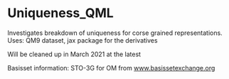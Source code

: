# Uniqueness_QML
Investigates breakdown of uniqueness for corse grained representations. Uses: QM9 dataset, jax package for the derivatives

Will be cleaned up in March 2021 at the latest

Basisset information:
STO-3G for OM from www.basissetexchange.org
